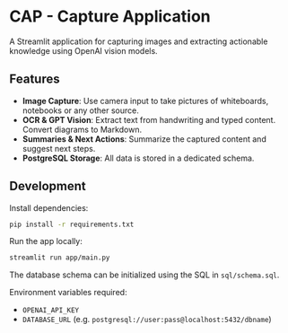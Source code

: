 # CAP - Capture Application

A Streamlit application for capturing images and extracting actionable knowledge using OpenAI vision models.

## Features
- **Image Capture**: Use camera input to take pictures of whiteboards, notebooks or any other source.
- **OCR & GPT Vision**: Extract text from handwriting and typed content. Convert diagrams to Markdown.
- **Summaries & Next Actions**: Summarize the captured content and suggest next steps.
- **PostgreSQL Storage**: All data is stored in a dedicated schema.

## Development

Install dependencies:
```bash
pip install -r requirements.txt
```

Run the app locally:
```bash
streamlit run app/main.py
```

The database schema can be initialized using the SQL in `sql/schema.sql`.

Environment variables required:
- `OPENAI_API_KEY`
- `DATABASE_URL` (e.g. `postgresql://user:pass@localhost:5432/dbname`)


